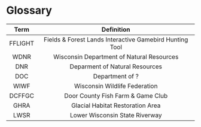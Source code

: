 # Glossary

| Term | Definition |
| :--: | :----------------------------------------------------: |
| FFLIGHT | Fields & Forest Lands Interactive  Gamebird Hunting Tool |
| WDNR    | Wisconsin Department of Natural Resources                |
| DNR     | Deparment of Natural Resources                           |
| DOC     | Department of ?                                          |
| WIWF    | Wisconsin Wildlife Federation                            |
| DCFFGC  | Door County Fish Farm & Game Club                        |
| GHRA    | Glacial Habitat Restoration Area                         |
| LWSR    | Lower Wisconsin State Riverway                           |
